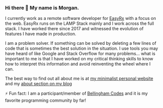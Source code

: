 ### Hi there 👋 My name is Morgan.

I currently work as a remote software developer for [EasyRx](https://easyrxcloud.com) with a focus on the web. EasyRx runs on the LAMP Stack mainly and I work across the full stack. I have worked there since 2017 and witnessed the evolution of features I have made in production. 
 
I am a problem solver. If something can be solved by deleting a few lines of code that is sometimes the best solution in the situation. I use tools you may have heard of like Google and Stack Overflow for many problems... what is important to me is that I have worked on my critical thinking skills to know how to interpret this information and avoid reinventing the wheel where I can.

The best way to find out all about me is at [my minimalist personal website](https://morganwebdev.com) and my [about section on my blog](https://www.morganwebdev.org/about/) 

⚡ Fun fact: I am a participant/member of [Bellingham Codes](https://bellingham.codes) and it is my favorite programming community by far!


